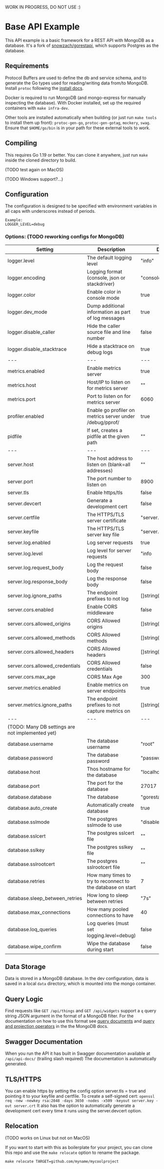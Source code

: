 WORK IN PROGRESS, DO NOT USE :)

# Base API Example

This API example is a basic framework for a REST API with MongoDB as a database.
It's a fork of [snowzach/gorestapi](https://github.com/snowzach/gorestapi), which supports Postgres as the database.

## Requirements
Protocol Buffers are used to define the db and service schema, and to generate the Go types used for reading/writing data from/to MongoDB. Install `protoc` following the [install docs](https://grpc.io/docs/protoc-installation/).

Docker is required to run MongoDB (and mongo-express for manually inspecting the database).
With Docker installed, set up the required containers with `make infra-dev`.

Other tools are installed automatically when building (or just run `make tools` to install them up front): `protoc-gen-go`, `protoc-gen-gotag`, `mockery`, `swag`.
Ensure that `$HOME/go/bin` is in your path for these external tools to work.


## Compiling
This requires Go 1.19 or better.
You can clone it anywhere, just run `make` inside the cloned directory to build.

(TODO test again on MacOS)

(TODO Windows support?...)


## Configuration
The configuration is designed to be specified with environment variables in all caps with underscores instead of periods. 
```
Example:
LOGGER_LEVEL=debug
```

### Options: (TODO reworking configs for MongoDB)
| Setting                         | Description                                                 | Default                 |
| ------------------------------- | ----------------------------------------------------------- | ----------------------- |
| logger.level                    | The default logging level                                   | "info"                  |
| logger.encoding                 | Logging format (console, json or stackdriver)               | "console"               |
| logger.color                    | Enable color in console mode                                | true                    |
| logger.dev_mode                 | Dump additional information as part of log messages         | true                    |
| logger.disable_caller           | Hide the caller source file and line number                 | false                   |
| logger.disable_stacktrace       | Hide a stacktrace on debug logs                             | true                    |
| ---                             | ---                                                         | ---                     |
| metrics.enabled                 | Enable metrics server                                       | true                    |
| metrics.host                    | Host/IP to listen on for metrics server                     | ""                      |
| metrics.port                    | Port to listen on for metrics server                        | 6060                    |
| profiler.enabled                | Enable go profiler on metrics server under /debug/pprof/    | true                    |
| pidfile                         | If set, creates a pidfile at the given path                 | ""                      |
| ---                             | ---                                                         | ---                     |
| server.host                     | The host address to listen on (blank=all addresses)         | ""                      |
| server.port                     | The port number to listen on                                | 8900                    |
| server.tls                      | Enable https/tls                                            | false                   |
| server.devcert                  | Generate a development cert                                 | false                   |
| server.certfile                 | The HTTPS/TLS server certificate                            | "server.crt"            |
| server.keyfile                  | The HTTPS/TLS server key file                               | "server.key"            |
| server.log.enabled              | Log server requests                                         | true                    |
| server.log.level                | Log level for server requests                               | "info                   |
| server.log.request_body         | Log the request body                                        | false                   |
| server.log.response_body        | Log the response body                                       | false                   |
| server.log.ignore_paths         | The endpoint prefixes to not log                            | []string{"/version"}    |
| server.cors.enabled             | Enable CORS middleware                                      | false                   |
| server.cors.allowed_origins     | CORS Allowed origins                                        | []string{"*"}           |
| server.cors.allowed_methods     | CORS Allowed methods                                        | []string{...everything} |
| server.cors.allowed_headers     | CORS Allowed headers                                        | []string{"*"}           |
| server.cors.allowed_credentials | CORS Allowed credentials                                    | false                   |
| server.cors.max_age             | CORS Max Age                                                | 300                     |
| server.metrics.enabled          | Enable metrics on server endpoints                          | true                    |
| server.metrics.ignore_paths     | The endpoint prefixes to not capture metrics on             | []string{"/version"}    |
| ---                             | ---                                                         | ---                     |
| (TODO: Many DB settings are not implemented yet)  |||
| database.username               | The database username                                       | "root"                  |
| database.password               | The database password                                       | "password"              |
| database.host                   | Thos hostname for the database                              | "localhost"             |
| database.port                   | The port for the database                                   | 27017                   |
| database.database               | The database                                                | "gorestapiDB"           |
| database.auto_create            | Automatically create database                               | true                    |
| database.sslmode                | The postgres sslmode to use                                 | "disable"               |
| database.sslcert                | The postgres sslcert file                                   | ""                      |
| database.sslkey                 | The postgres sslkey file                                    | ""                      |
| database.sslrootcert            | The postgres sslrootcert file                               | ""                      |
| database.retries                | How many times to try to reconnect to the database on start | 7                       |
| database.sleep_between_retries  | How long to sleep between retries                           | "7s"                    |
| database.max_connections        | How many pooled connections to have                         | 40                      |
| database.loq_queries            | Log queries (must set logging.level=debug)                  | false                   |
| database.wipe_confirm           | Wipe the database during start                              | false                   |


## Data Storage
Data is stored in a MongoDB database.
In the dev configuration, data is saved in a local `data` directory, which is mounted into the mongo container.


## Query Logic
Find requests like `GET /api/things` and `GET /api/widgets` support a `q` query string JSON argument in the format of a MongoDB filter.
For the documentation on how to use this format see [query documents](https://www.mongodb.com/docs/manual/tutorial/query-documents/) and [query and projection operators](https://www.mongodb.com/docs/manual/reference/operator/query/) in the the MongoDB docs.


## Swagger Documentation
When you run the API it has built in Swagger documentation available at `/api/api-docs/` (trailing slash required)
The documentation is automatically generated.


## TLS/HTTPS
You can enable https by setting the config option server.tls = true and pointing it to your keyfile and certfile.
To create a self-signed cert: `openssl req -new -newkey rsa:2048 -days 3650 -nodes -x509 -keyout server.key -out server.crt`
It also has the option to automatically generate a development cert every time it runs using the server.devcert option.


## Relocation
(TODO works on Linux but not on MacOS)

If you want to start with this as boilerplate for your project, you can clone this repo and use the `make relocate` option to rename the package.

```make relocate TARGET=github.com/myname/mycoolproject```
